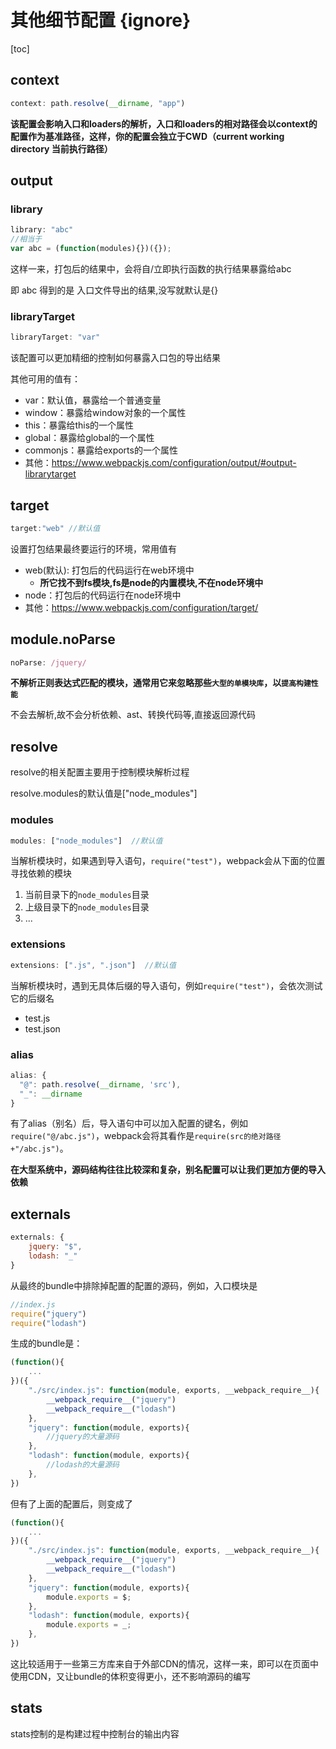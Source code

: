 # 其他细节配置 {ignore}

[toc]

## context

```js
context: path.resolve(__dirname, "app")
```

**该配置会影响入口和loaders的解析，入口和loaders的相对路径会以context的配置作为基准路径，这样，你的配置会独立于CWD（current working directory 当前执行路径）**

## output

### library

```js
library: "abc"
//相当于
var abc = (function(modules){})({});
```

这样一来，打包后的结果中，会将自/立即执行函数的执行结果暴露给abc

即 abc 得到的是 入口文件导出的结果,没写就默认是{}


### libraryTarget

```js
libraryTarget: "var"
```

该配置可以更加精细的控制如何暴露入口包的导出结果

其他可用的值有：

- var：默认值，暴露给一个普通变量
- window：暴露给window对象的一个属性
- this：暴露给this的一个属性
- global：暴露给global的一个属性
- commonjs：暴露给exports的一个属性
- 其他：https://www.webpackjs.com/configuration/output/#output-librarytarget


## target

```js
target:"web" //默认值
```

设置打包结果最终要运行的环境，常用值有

- web(默认): 打包后的代码运行在web环境中
    - **所它找不到fs模块,fs是node的内置模块,不在node环境中**
- node：打包后的代码运行在node环境中
- 其他：https://www.webpackjs.com/configuration/target/


## module.noParse

```js
noParse: /jquery/
```

**不解析正则表达式匹配的模块，通常用它来忽略那些`大型的单模块库`，以`提高构建性能`**

不会去解析,故不会分析依赖、ast、转换代码等,直接返回源代码


## resolve

resolve的相关配置主要用于控制模块解析过程

resolve.modules的默认值是["node_modules"]


### modules

```js
modules: ["node_modules"]  //默认值
```

当解析模块时，如果遇到导入语句，`require("test")`，webpack会从下面的位置寻找依赖的模块

1. 当前目录下的```node_modules```目录
2. 上级目录下的```node_modules```目录
3. ...


### extensions

```js
extensions: [".js", ".json"]  //默认值
```

当解析模块时，遇到无具体后缀的导入语句，例如```require("test")```，会依次测试它的后缀名

- test.js
- test.json


### alias

```js
alias: {
  "@": path.resolve(__dirname, 'src'),
  "_": __dirname
}
```

有了alias（别名）后，导入语句中可以加入配置的键名，例如```require("@/abc.js")```，webpack会将其看作是```require(src的绝对路径+"/abc.js")```。

**在大型系统中，源码结构往往比较深和复杂，别名配置可以让我们更加方便的导入依赖**


## externals

```js
externals: {
    jquery: "$",
    lodash: "_"
}
```

从最终的bundle中排除掉配置的配置的源码，例如，入口模块是

```js
//index.js
require("jquery")
require("lodash")
```

生成的bundle是：

```js
(function(){
    ...
})({
    "./src/index.js": function(module, exports, __webpack_require__){
        __webpack_require__("jquery")
        __webpack_require__("lodash")
    },
    "jquery": function(module, exports){
        //jquery的大量源码
    },
    "lodash": function(module, exports){
        //lodash的大量源码
    },
})
```

但有了上面的配置后，则变成了

```js
(function(){
    ...
})({
    "./src/index.js": function(module, exports, __webpack_require__){
        __webpack_require__("jquery")
        __webpack_require__("lodash")
    },
    "jquery": function(module, exports){
        module.exports = $;
    },
    "lodash": function(module, exports){
        module.exports = _;
    },
})
```

这比较适用于一些第三方库来自于外部CDN的情况，这样一来，即可以在页面中使用CDN，又让bundle的体积变得更小，还不影响源码的编写


## stats

stats控制的是构建过程中控制台的输出内容